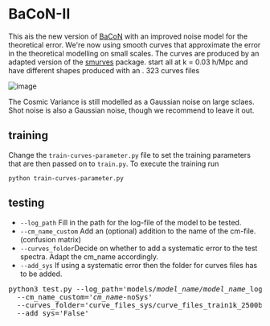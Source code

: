 # BaCoN-II
This ais the new version of [BaCoN](https://github.com/Mik3M4n/BaCoN) with an improved noise model for the theoretical error. We're now using smooth curves that approximate the error in the theoretical modelling on small scales. The curves are produced by an adapted version of the [smurves](https://github.com/moews/smurves) package. start all at k = 0.03 h/Mpc and have different shapes produced with an . 323 curves files

![image](https://github.com/cosmicLinux/BaCoN-II/assets/142009018/4e37020f-a066-4d64-a88d-7a96dac51698)


The Cosmic Variance is still modelled as a Gaussian noise on large sclaes. Shot noise is also a Gaussian noise, though we recommend to leave it out.

## training

Change the ```train-curves-parameter.py``` file to set the training parameters that are then passed on to ```train.py```. To execute the training run 

```
python train-curves-parameter.py
```


## testing
- ```--log_path``` Fill in the path for the log-file of the model to be tested. 
- ```--cm_name_custom``` Add an (optional) addition to the name of the cm-file. (confusion matrix)
- ```--curves_folder```Decide on whether to add a systematic error to the test spectra. Adapt the cm_name accordingly.
- ```--add_sys``` If using a systematic error then the folder for curves files has to be added.

<pre>
python3 test.py --log_path='models/<i>model_name</i>/<i>model_name</i>_log.txt' --TEST_DIR='<i>path/to/test-data</i>' 
  --cm_name_custom='<i>cm_name</i>-noSys'
  --curves_folder='curve_files_sys/curve_files_train1k_2500batchsize_sysFactor0o04_start0o03_dirChange0' 
  --add_sys='False'
</pre>


